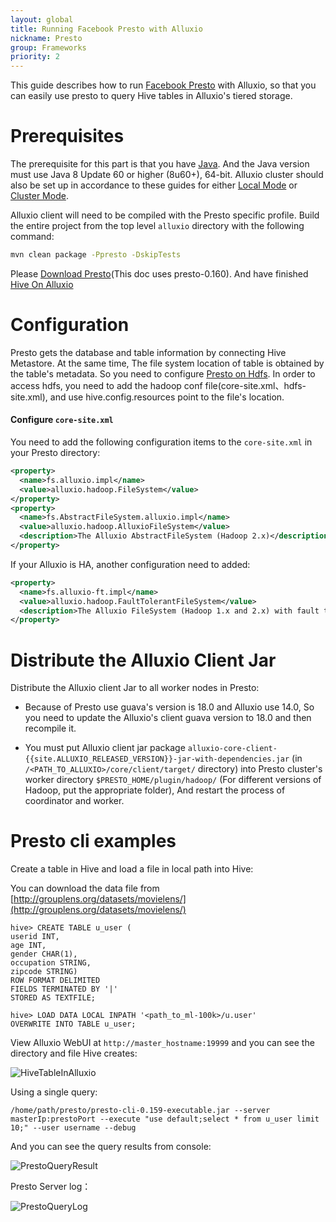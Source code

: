 ```yaml
---
layout: global
title: Running Facebook Presto with Alluxio
nickname: Presto
group: Frameworks
priority: 2
---
```


This guide describes how to run [Facebook Presto](https://prestodb.io/) with Alluxio, so
that you can easily use presto to query Hive tables in Alluxio's tiered storage.

# Prerequisites

The prerequisite for this part is that you have [Java](Java-Setup.html). And the Java version must use Java 8 Update 60 or higher (8u60+), 64-bit.
Alluxio cluster should also be set up in accordance to these guides for either
[Local Mode](Running-Alluxio-Locally.html) or [Cluster Mode](Running-Alluxio-on-a-Cluster.html).

Alluxio client will need to be compiled with the Presto specific profile. Build the entire project
from the top level `alluxio` directory with the following command:

```bash
mvn clean package -Ppresto -DskipTests
```

Please [Download Presto](https://repo1.maven.org/maven2/com/facebook/presto/presto-server/)(This doc uses presto-0.160). And have finished
[Hive On Alluxio](http://www.alluxio.org/docs/master/en/Running-Hive-with-Alluxio.html)

# Configuration

Presto gets the database and table information by connecting Hive Metastore. At the same time,
The file system location of table is obtained by the table's metadata. So you need to configure
[Presto on Hdfs](https://prestodb.io/docs/current/installation/deployment.html). In order to access hdfs,
you need to add the hadoop conf file(core-site.xml、hdfs-site.xml), and use hive.config.resources
point to the file's location.

#### Configure `core-site.xml`

You need to add the following configuration items to the `core-site.xml` in your Presto directory:

```xml
<property>
  <name>fs.alluxio.impl</name>
  <value>alluxio.hadoop.FileSystem</value>
</property>
<property>
  <name>fs.AbstractFileSystem.alluxio.impl</name>
  <value>alluxio.hadoop.AlluxioFileSystem</value>
  <description>The Alluxio AbstractFileSystem (Hadoop 2.x)</description>
</property>
```
If your Alluxio is HA, another configuration need to added:
```xml
<property>
  <name>fs.alluxio-ft.impl</name>
  <value>alluxio.hadoop.FaultTolerantFileSystem</value>
  <description>The Alluxio FileSystem (Hadoop 1.x and 2.x) with fault tolerant support</description>
</property>
```

# Distribute the Alluxio Client Jar

Distribute the Alluxio client Jar to all worker nodes in Presto:
- Because of Presto use guava's version is 18.0 and Alluxio use 14.0, So you need to update the Alluxio's client guava version
to 18.0 and then recompile it.

- You must put Alluxio client jar package `alluxio-core-client-{{site.ALLUXIO_RELEASED_VERSION}}-jar-with-dependencies.jar`
(in `/<PATH_TO_ALLUXIO>/core/client/target/` directory) into Presto cluster's worker directory `$PRESTO_HOME/plugin/hadoop/`
(For different versions of Hadoop, put the appropriate folder), And restart the process of coordinator and worker.

# Presto cli examples

Create a table in Hive and load a file in local path into Hive:

You can download the data file from  [http://grouplens.org/datasets/movielens/](http://grouplens.org/datasets/movielens/)

```
hive> CREATE TABLE u_user (
userid INT,
age INT,
gender CHAR(1),
occupation STRING,
zipcode STRING)
ROW FORMAT DELIMITED
FIELDS TERMINATED BY '|'
STORED AS TEXTFILE;

hive> LOAD DATA LOCAL INPATH '<path_to_ml-100k>/u.user'
OVERWRITE INTO TABLE u_user;
```

View Alluxio WebUI at `http://master_hostname:19999` and you can see the directory and file Hive creates:

![HiveTableInAlluxio]({{site.data.img.screenshot_presto_table_in_alluxio}})

Using a single query:
```
/home/path/presto/presto-cli-0.159-executable.jar --server masterIp:prestoPort --execute "use default;select * from u_user limit 10;" --user username --debug
```

And you can see the query results from console:

![PrestoQueryResult]({{site.data.img.screenshot_presto_query_result}})

Presto Server log：

![PrestoQueryLog]({{site.data.img.screenshot_presto_query_log}})
